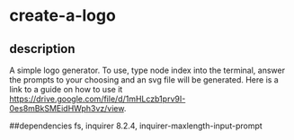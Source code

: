 # create-a-logo

## description
A simple logo generator. To use, type node index into the terminal, answer the prompts to your choosing and an svg file will be generated. 
Here is a link to a guide on how to use it https://drive.google.com/file/d/1mHLczb1prv9I-0es8mBkSMEidHWph3vz/view.

##dependencies
fs, inquirer 8.2.4, inquirer-maxlength-input-prompt

